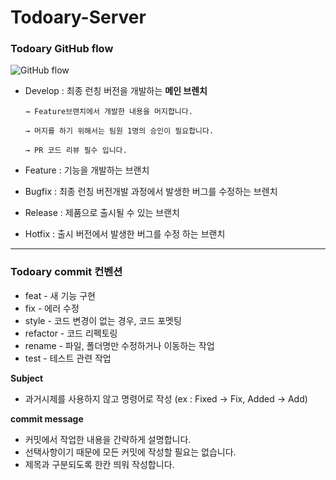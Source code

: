 # Todoary-Server

### Todoary GitHub flow

![GitHub flow](https://user-images.githubusercontent.com/100466546/175521203-d908528d-8539-425f-adf2-ca11cea2a614.png)

- Develop : 최종 런칭 버전을 개발하는 **메인 브렌치**

      → Feature브랜치에서 개발한 내용을 머지합니다.

      → 머지를 하기 위해서는 팀원 1명의 승인이 필요합니다.

      → PR 코드 리뷰 필수 입니다. 

- Feature : 기능을 개발하는 브랜치 
- Bugfix : 최종 런칭 버전개발 과정에서 발생한 버그를 수정하는 브렌치
- Release : 제품으로 출시될 수 있는 브랜치
- Hotfix : 출시 버전에서 발생한 버그를 수정 하는 브랜치

---------------------------

### Todoary commit 컨벤션

- feat -  새 기능 구현
- fix - 에러 수정
- style - 코드 변경이 없는 경우, 코드 포멧팅
- refactor - 코드 리펙토링
- rename - 파일, 폴더명만 수정하거나 이동하는 작업
- test - 테스트 관련 작업

**Subject**

- 과거시제를 사용하지 않고 명령어로 작성 (ex : Fixed → Fix,  Added → Add)

**commit message**

- 커밋에서 작업한 내용을 간략하게 설명합니다.
- 선택사항이기 때문에 모든 커밋에 작성할 필요는 없습니다.
- 제목과 구분되도록 한칸 띄워 작성합니다.
